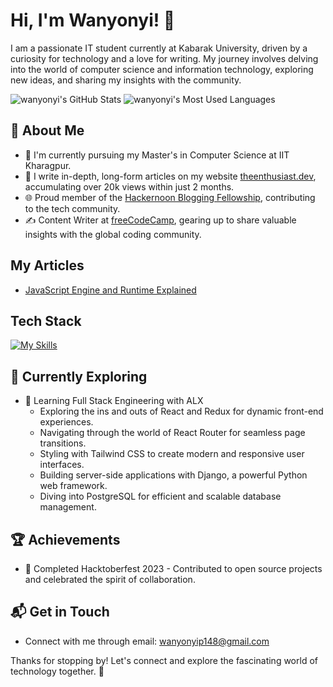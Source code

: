 # Hi, I'm Wanyonyi! 👋

I am a passionate IT student currently at Kabarak University, driven by a curiosity for technology and a love for writing. My journey involves delving into the world of computer science and information technology, exploring new ideas, and sharing my insights with the community.

![wanyonyi's GitHub Stats](https://github-readme-stats.vercel.app/api?username=wanyonyi-dev&theme=vue-dark&show_icons=true&hide_border=true&count_private=true)
![wanyonyi's Most Used Languages](https://github-readme-stats.vercel.app/api/top-langs/?username=wanyonyi-dev&theme=vue-dark&layout=compact&hide_border=true)

## 🚀 About Me

- 🔭 I'm currently pursuing my Master's in Computer Science at IIT Kharagpur.
- 📝 I write in-depth, long-form articles on my website [theenthusiast.dev](https://theenthusiast.dev), accumulating over 20k views within just 2 months.
- 🌐 Proud member of the [Hackernoon Blogging Fellowship](https://hackernoon.com/), contributing to the tech community.
- ✍️ Content Writer at [freeCodeCamp](https://www.freecodecamp.org/), gearing up to share valuable insights with the global coding community.

## My Articles
- [JavaScript Engine and Runtime Explained](https://www.freecodecamp.org/news/javascript-engine-and-runtime-explained/)

## Tech Stack
[![My Skills](https://skillicons.dev/icons?i=js,html,css,wasm,react,mysql,figma,php,c,python)](https://skillicons.dev)

## 🌱 Currently Exploring

- 🚀 Learning Full Stack Engineering with ALX
  - Exploring the ins and outs of React and Redux for dynamic front-end experiences.
  - Navigating through the world of React Router for seamless page transitions.
  - Styling with Tailwind CSS to create modern and responsive user interfaces.
  - Building server-side applications with Django, a powerful Python web framework.
  - Diving into PostgreSQL for efficient and scalable database management.

## 🏆 Achievements

- 🌟 Completed Hacktoberfest 2023 - Contributed to open source projects and celebrated the spirit of collaboration.

## 📬 Get in Touch

- Connect with me through email: wanyonyip148@gmail.com

Thanks for stopping by! Let's connect and explore the fascinating world of technology together. 🚀
